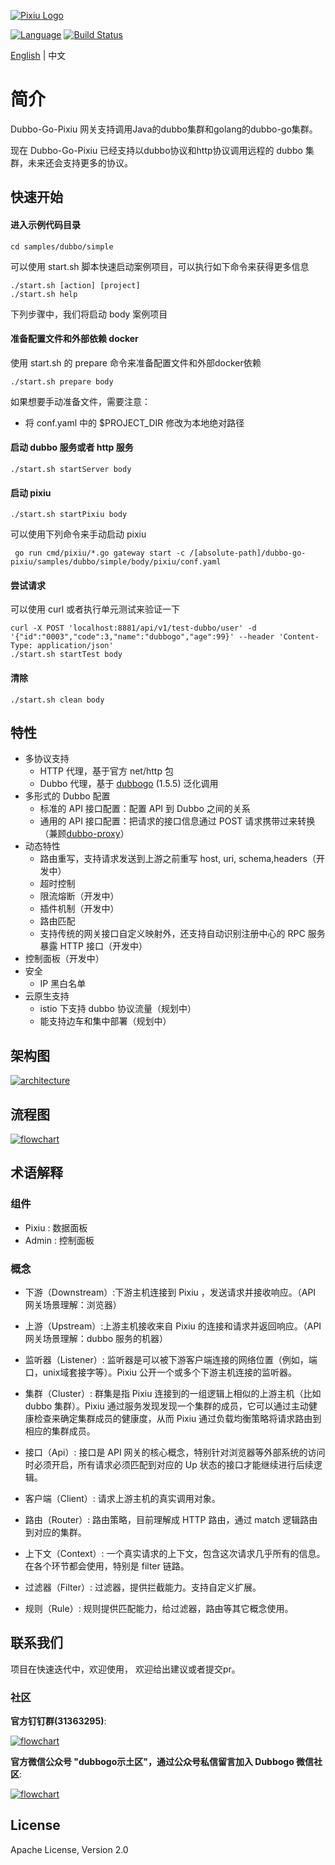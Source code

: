 [![Pixiu Logo](docs/images/pixiu-logo-v4.png)](http://alexstocks.github.io/html/dubbogo.html)

[![Language](https://img.shields.io/badge/Language-Go-blue.svg)](https://golang.org/)
[![Build Status](https://travis-ci.org/dubbogo/dubbo-go-pixiu.svg?branch=master)](https://travis-ci.org/dubbogo/dubbo-go-pixiu)

[English](./README.md) | 中文

# 简介

Dubbo-Go-Pixiu 网关支持调用Java的dubbo集群和golang的dubbo-go集群。

现在 Dubbo-Go-Pixiu 已经支持以dubbo协议和http协议调用远程的 dubbo 集群，未来还会支持更多的协议。

## 快速开始

#### 进入示例代码目录

```
cd samples/dubbo/simple
```

可以使用 start.sh 脚本快速启动案例项目，可以执行如下命令来获得更多信息

```
./start.sh [action] [project]
./start.sh help
```

下列步骤中，我们将启动 body 案例项目

#### 准备配置文件和外部依赖 docker

使用 start.sh 的 prepare 命令来准备配置文件和外部docker依赖

```
./start.sh prepare body
```

如果想要手动准备文件，需要注意：
- 将 conf.yaml 中的 $PROJECT_DIR 修改为本地绝对路径

#### 启动 dubbo 服务或者 http 服务

```
./start.sh startServer body
```

#### 启动 pixiu

```
./start.sh startPixiu body
```

可以使用下列命令来手动启动 pixiu

```
 go run cmd/pixiu/*.go gateway start -c /[absolute-path]/dubbo-go-pixiu/samples/dubbo/simple/body/pixiu/conf.yaml
```


#### 尝试请求

可以使用 curl 或者执行单元测试来验证一下

```
curl -X POST 'localhost:8881/api/v1/test-dubbo/user' -d '{"id":"0003","code":3,"name":"dubbogo","age":99}' --header 'Content-Type: application/json' 
./start.sh startTest body
```

#### 清除

```
./start.sh clean body
```

## 特性

- 多协议支持
    - HTTP 代理，基于官方 net/http 包
    - Dubbo 代理，基于 [dubbogo](https://github.com/apache/dubbo-go) (1.5.5) 泛化调用
- 多形式的 Dubbo 配置
    - 标准的 API 接口配置：配置 API 到 Dubbo 之间的关系
    - 通用的 API 接口配置：把请求的接口信息通过 POST 请求携带过来转换（兼顾[dubbo-proxy](https://github.com/apache/dubbo-proxy)）
- 动态特性
    - 路由重写，支持请求发送到上游之前重写 host, uri, schema,headers（开发中）
    - 超时控制
    - 限流熔断（开发中）
    - 插件机制（开发中）
    - 路由匹配
    - 支持传统的网关接口自定义映射外，还支持自动识别注册中心的 RPC 服务暴露 HTTP 接口（开发中）
- 控制面板（开发中）
- 安全
    - IP 黑白名单
- 云原生支持 
    - istio 下支持 dubbo 协议流量（规划中）
    - 能支持边车和集中部署（规划中）                       

## 架构图

[![architecture](./docs/images/dubbogopixiu-new-infrastructure.png)](http://alexstocks.github.io/html/dubbogo.html)

## 流程图

[![flowchart](./docs/images/dubbogopixiu-procedure.png)](http://alexstocks.github.io/html/dubbogo.html)

## 术语解释

### 组件

- Pixiu : 数据面板
- Admin : 控制面板

### 概念

- 下游（Downstream）:下游主机连接到 Pixiu ，发送请求并接收响应。（API 网关场景理解：浏览器）

- 上游（Upstream）:上游主机接收来自 Pixiu 的连接和请求并返回响应。（API 网关场景理解：dubbo 服务的机器）

- 监听器（Listener）: 监听器是可以被下游客户端连接的网络位置（例如，端口，unix域套接字等）。Pixiu 公开一个或多个下游主机连接的监听器。

- 集群（Cluster）: 群集是指 Pixiu 连接到的一组逻辑上相似的上游主机（比如 dubbo 集群）。Pixiu 通过服务发现发现一个集群的成员，它可以通过主动健康检查来确定集群成员的健康度，从而 Pixiu 通过负载均衡策略将请求路由到相应的集群成员。

- 接口（Api）: 接口是 API 网关的核心概念，特别针对浏览器等外部系统的访问时必须开启，所有请求必须匹配到对应的 Up 状态的接口才能继续进行后续逻辑。

- 客户端（Client）: 请求上游主机的真实调用对象。

- 路由（Router）: 路由策略，目前理解成 HTTP 路由，通过 match 逻辑路由到对应的集群。

- 上下文（Context）: 一个真实请求的上下文，包含这次请求几乎所有的信息。在各个环节都会使用，特别是 filter 链路。

- 过滤器（Filter）: 过滤器，提供拦截能力。支持自定义扩展。

- 规则（Rule）: 规则提供匹配能力，给过滤器，路由等其它概念使用。

## 联系我们

项目在快速迭代中，欢迎使用， 欢迎给出建议或者提交pr。


### 社区

**官方钉钉群(31363295)**:

[![flowchart](./docs/images/dubbogo-dingding.png)](docs/images/dubbogo-dingding.png)

**官方微信公众号 "dubbogo示土区"，通过公众号私信留言加入 Dubbogo 微信社区**:

[![flowchart](./docs/images/dubbogo-wechat.png)](docs/images/dubbogo-wechat.png)

## License

Apache License, Version 2.0
